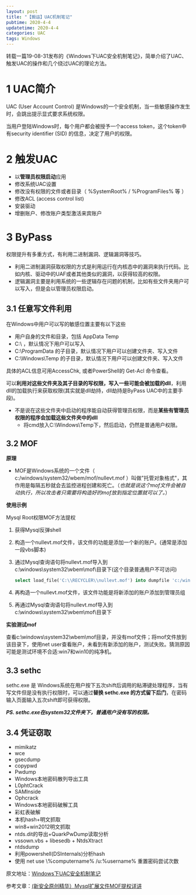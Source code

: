 ```yaml
---
layout: post
title: "【搬运】UAC机制笔记"
pubtime: 2020-4-4
updatetime: 2020-4-4
categories: UAC
tags: Windows
---
```


转载一篇19-08-31发布的《Windows下UAC安全机制笔记》，简单介绍了UAC、触发UAC的操作和几个绕过UAC的理论方法。

# 1 UAC简介

UAC (User Account Control) 是Windows的一个安全机制，当一些敏感操作发生时，会跳出提示显式要求系统权限。

当用户登陆Windows时，每个用户都会被授予一个access token，这个token中有security identifier (SID) 的信息，决定了用户的权限。

# 2 触发UAC

* 以**管理员权限启动**应用
* 修改系统UAC设置
* 修改没有权限的文件或者目录（ %SystemRoot% / %ProgramFiles% 等 ）
* 修改ACL (access control list)
* 安装驱动
* 增删账户、修改账户类型激活来宾账户

# 3 ByPass

权限提升有多重方式，有利用二进制漏洞、逻辑漏洞等技巧。

* 利用二进制漏洞获取权限的方式是利用运行在内核态中的漏洞来执行代码。比如内核、驱动中的UAF或者其他类似的漏洞，以获得较高的权限。
* 逻辑漏洞主要是利用系统的一些逻辑存在问题的机制，比如有些文件夹用户可以写入，但是会以管理员权限启动。

## 3.1 任意写文件利用

在Windows中用户可以写的敏感位置主要有以下这些

* 用户自身的文件和目录，包括 AppData Temp
* C:\ ，默认情况下用户可以写入
* C:\ProgramData 的子目录，默认情况下用户可以创建文件夹、写入文件
* C:\Windows\Temp 的子目录，默认情况下用户可以创建文件夹、写入文件

具体的ACL信息可用AccessChk, 或者PowerShell的 Get-Acl 命令查看。

可以**利用对这些文件夹及其子目录的写权限，写入一些可能会被加载的dll**，利用dll的加载执行来获取权限(其实就是dll劫持，dll劫持是ByPass UAC中的主要手段)。

* 不是说在这些文件夹中启动的程序能自动获得管理员权限，而是**某些有管理员权限的程序会加载这些文件夹中的dll**
  * 将cmd放入C:\Windows\Temp下，然后启动，仍然是普通用户权限。

## 3.2 MOF

**原理**

* MOF是Windows系统的一个文件（ c:/windows/system32/wbem/mof/nullevt.mof ）叫做"托管对象格式"，其作用是每隔五秒就会去监控进程创建和死亡。（*也就是说这个mof文件会被自动执行，所以攻击者只需要将构造好的mof放到指定位置就可以了。*）

**使用示例**

Mysql Root权限MOF方法提权

1. 获得Mysql反弹shell

2. 构造一个nullevt.mof文件，该文件的功能是添加一个新的账户。(通常是添加一段vbs脚本)

3. 通过Mysql查询语句将nullevt.mof导入到c:\windows\system32\wbem\mof\目录下(这个目录普通用户不可访问)

   ```sql
   select load_file('C:\\RECYCLER\\nullevt.mof') into dumpfile 'c:/windows/system32/wbem/mof/nullevt.mof'; 
   ```

4. 再构造一个nullevt.mof文件，该文件功能是将新添加的账户添加到管理员组

5. 再通过Mysql查询语句将nullevt.mof导入到c:\windows\system32\wbem\mof\目录下

**实验测试mof**

查看c:\windows\system32\wbem\mof目录，并没有mof文件；将mof文件放到该目录下，使用net user查看账户，未看到有新添加的账户，测试失败。猜测原因可能是测试环境不合适:win7和win10的纯净机。

## 3.3 sethc

sethc.exe 是 Windows系统在用户按下五次shift后调用的粘滞键处理程序，当有写文件但是没有执行权限时，可以通过**替换 sethc.exe 的方式留下后门**，在密码输入页面输入五次shift即可获得权限。

***PS. sethc.exe在system32文件夹下，普通用户没有写的权限。***

## 3.4 凭证窃取

* mimikatz
* wce
* gsecdump
* copypwd
* Pwdump
* Windows本地密码散列导出工具
* L0phtCrack
* SAMInside
* Ophcrack
* Windows本地密码破解工具
* 彩虹表破解
* 本机hash+明文抓取
* win8+win2012明文抓取
* ntds.dit的导出+QuarkPwDump读取分析
* vssown.vbs + libesedb + NtdsXtract
* ntdsdump
* 利用powershell(DSInternals)分析hash
* 使用 net use \\%computername% /u:%username% 重置密码尝试次数

原文地址：[Windows下UAC安全机制笔记](https://baijiahao.baidu.com/s?id=1643362172251529288&wfr=spider&for=pc)

参考文章：[(新安全原创精华）Mysql扩展文件MOF提权详讲](https://blog.csdn.net/zminr411421_/article/details/52193799)